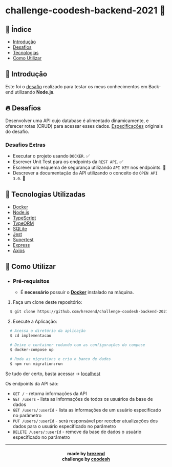# challenge-coodesh-backend-2021 🏅

## :bookmark: Índice

- [Introdução](#introducao)
- [Desafios](#desafios)
- [Tecnologias](#tecnologias)
- [Como Utilizar](#como-utilizar)

<a id="introducao"></a>

## :dart: Introdução

Este foi o [desafio](https://lab.coodesh.com/public-challenges/back-end-challenge-2021) realizado para testar os meus conhecimentos em Back-end utilizando **Node.js**. 

<a id="desafios"></a>

## :fire: Desafios

Desenvolver uma API cujo database é alimentado dinamicamente, e oferecer rotas (CRUD) para acessar esses dados.
[Especificações](./especificacao/README.md) originais do desafio.

### Desafios Extras

- Executar o projeto usando `DOCKER`. ✅
- Escrever Unit Test para os endpoints da `REST API`. ✅
- Escrever um esquema de segurança utilizando `API KEY` nos endpoints. 🔨
- Descrever a documentação da API utilizando o conceito de `OPEN API 3.0`. 🔨

<a id="tecnologias"></a>

## :wrench: Tecnologias Utilizadas

- [Docker](https://www.docker.com/)
- [Node.js](https://nodejs.org/en/)
- [TypeScript](https://www.typescriptlang.org/)
- [TypeORM](https://typeorm.io/#/)
- [SQLite](https://www.sqlite.org/index.html)
- [Jest](https://jestjs.io/pt-BR/)
- [Supertest](https://github.com/visionmedia/supertest)
- [Express](https://expressjs.com/pt-br/)
- [Axios](https://axios-http.com/docs/intro)

<a id="como-utilizar"></a>

## :rocket: Como Utilizar

- ### **Pré-requisitos**

  - É **necessário** possuir o **[Docker](https://www.docker.com/)** instalado na máquina.

1. Faça um clone deste repositório:

```sh
  $ git clone https://github.com/hrezend/challenge-coodesh-backend-2021
```

2. Execute a Aplicação:

```sh
  # Acessa o diretório da aplicação
  $ cd implementacao

  # Deixe o container rodando com as configurações do compose
  $ docker-compose up

  # Roda as migrations e cria o banco de dados
  $ npm run migration:run
```
Se tudo der certo, basta acessar -> <a href="http://localhost:3333/" target= "_blank">localhost</a>

Os endpoints da API são:
   - `GET /` - retorna informações da API
   - `GET /users` - lista as informações de todos os usuários da base de dados
   - `GET /users/:userId` - lista as informações de um usuário especificado no parâmetro
   - `PUT /users/:userId` - será responsável por receber atualizações dos dados para o usuário especificado no parâmetro
   - `DELETE /users/:userId` - remove da base de dados o usuário especificado no parâmetro

---

<h4 align="center">
    made by <a href="https://www.linkedin.com/in/hrezend" target="_blank">hrezend</a>
    <br>
    challenge by <a href ="https://coodesh.com" target="_blank">coodesh</a>
</h4>